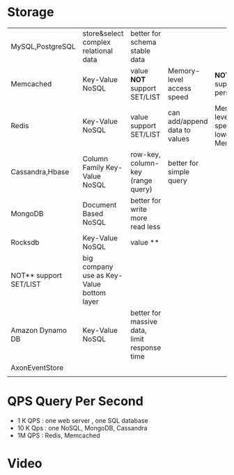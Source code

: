 # Storage

|   |   |   |   |   |   |
|---|---|---|---|---|---|
| MySQL,PostgreSQL  |  store&select complex relational data | better for schema stable data  |   |   | |
| Memcached  | Key-Value NoSQL  | value **NOT** support SET/LIST  |  Memory-level access speed | **NOT** support persistence  |   |
|  Redis | Key-Value NoSQL  | value support SET/LIST  | can add/append data to values  | Memory-level access speed but lower than Memcached  |  can be Cache / MessageQueue / Database |
| Cassandra,Hbase  | Column Family Key-Value NoSQL  | row-key, column-key (range query)  | better for simple query  |   |   |
| MongoDB  | Document Based NoSQL  | better for write more read less  |   |   |   |
| Rocksdb  | Key-Value NoSQL  | value **
NOT** support SET/LIST  | big company use as Key-Value bottom layer  |   |   |
|  Amazon Dynamo DB | Key-Value NoSQL  | better for massive data, limit response time  |   |   |   |
|  AxonEventStore |   |   |   |   |   |
|   |   |   |   |   |   |

# QPS Query Per Second

- 1 K QPS : one web server , one SQL database
- 10 K Qps : one NoSQL, MongoDB, Cassandra
- 1M QPS : Redis, Memcached

# Video
